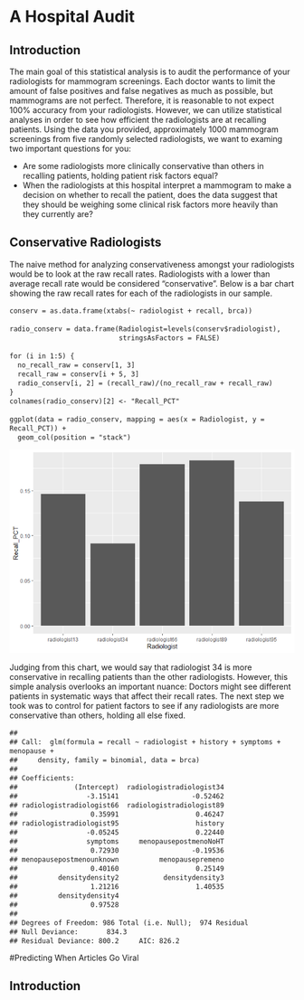 A Hospital Audit
================

Introduction
------------

The main goal of this statistical analysis is to audit the performance
of your radiologists for mammogram screenings. Each doctor wants to
limit the amount of false positives and false negatives as much as
possible, but mammograms are not perfect. Therefore, it is reasonable to
not expect 100% accuracy from your radiologists. However, we can utilize
statistical analyses in order to see how efficient the radiologists are
at recalling patients. Using the data you provided, approximately 1000
mammogram screenings from five randomly selected radiologists, we want
to examing two important questions for you:

-   Are some radiologists more clinically conservative than others in
    recalling patients, holding patient risk factors equal?
-   When the radiologists at this hospital interpret a mammogram to make
    a decision on whether to recall the patient, does the data suggest
    that they should be weighing some clinical risk factors more heavily
    than they currently are?

Conservative Radiologists
-------------------------

The naive method for analyzing conservativeness amongst your
radiologists would be to look at the raw recall rates. Radiologists with
a lower than average recall rate would be considered “conservative”.
Below is a bar chart showing the raw recall rates for each of the
radiologists in our sample.

    conserv = as.data.frame(xtabs(~ radiologist + recall, brca))

    radio_conserv = data.frame(Radiologist=levels(conserv$radiologist),
                               stringsAsFactors = FALSE)

    for (i in 1:5) {
      no_recall_raw = conserv[1, 3]
      recall_raw = conserv[i + 5, 3]
      radio_conserv[i, 2] = (recall_raw)/(no_recall_raw + recall_raw)
    }
    colnames(radio_conserv)[2] <- "Recall_PCT"

    ggplot(data = radio_conserv, mapping = aes(x = Radiologist, y = Recall_PCT)) +
      geom_col(position = "stack")

![](Homework_2_files/figure-markdown_strict/initial-1.png)

Judging from this chart, we would say that radiologist 34 is more
conservative in recalling patients than the other radiologists. However,
this simple analysis overlooks an important nuance: Doctors might see
different patients in systematic ways that affect their recall rates.
The next step we took was to control for patient factors to see if any
radiologists are more conservative than others, holding all else fixed.

    ## 
    ## Call:  glm(formula = recall ~ radiologist + history + symptoms + menopause + 
    ##     density, family = binomial, data = brca)
    ## 
    ## Coefficients:
    ##              (Intercept)  radiologistradiologist34  
    ##                 -3.15141                  -0.52462  
    ## radiologistradiologist66  radiologistradiologist89  
    ##                  0.35991                   0.46247  
    ## radiologistradiologist95                   history  
    ##                 -0.05245                   0.22440  
    ##                 symptoms     menopausepostmenoNoHT  
    ##                  0.72930                  -0.19536  
    ## menopausepostmenounknown          menopausepremeno  
    ##                  0.40160                   0.25149  
    ##          densitydensity2           densitydensity3  
    ##                  1.21216                   1.40535  
    ##          densitydensity4  
    ##                  0.97528  
    ## 
    ## Degrees of Freedom: 986 Total (i.e. Null);  974 Residual
    ## Null Deviance:       834.3 
    ## Residual Deviance: 800.2     AIC: 826.2

\#Predicting When Articles Go Viral

Introduction
------------
